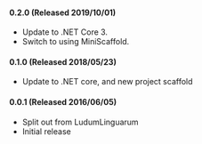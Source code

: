 #### 0.2.0 (Released 2019/10/01)
* Update to .NET Core 3.
* Switch to using MiniScaffold.

#### 0.1.0 (Released 2018/05/23)
* Update to .NET core, and new project scaffold

#### 0.0.1 (Released 2016/06/05)
* Split out from LudumLinguarum
* Initial release
